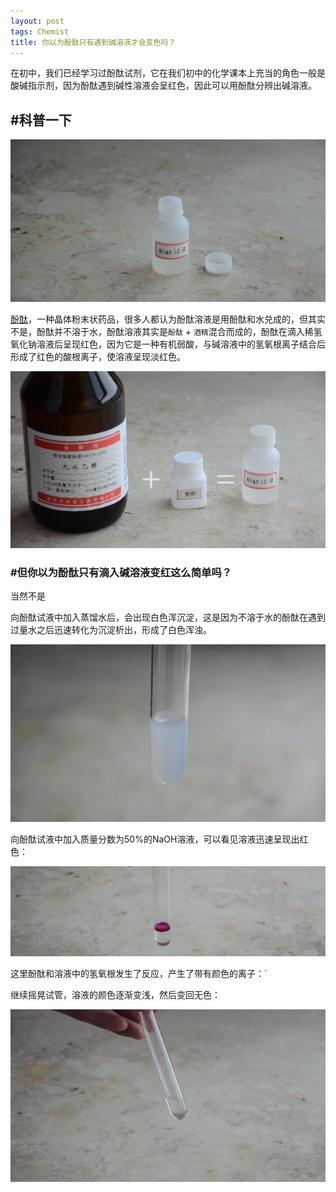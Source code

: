 ```yaml
---
layout: post
tags: Chemist
title: 你以为酚酞只有遇到碱溶液才会变色吗？
---
```

在初中，我们已经学习过酚酞试剂，它在我们初中的化学课本上充当的角色一般是酸碱指示剂，因为酚酞遇到碱性溶液会呈红色，因此可以用酚酞分辨出碱溶液。

## #科普一下

![酚酞.png][2]

[酚酞][1]，一种晶体粉末状药品，很多人都认为酚酞溶液是用酚酞和水兑成的，但其实不是，酚酞并不溶于水，酚酞溶液其实是`酚酞` + `酒精`混合而成的，酚酞在滴入稀氢氧化钠溶液后呈现红色，因为它是一种有机弱酸，与碱溶液中的氢氧根离子结合后形成了红色的酸根离子，使溶液呈现淡红色。

![酚酞和酒精.png][3]

### #但你以为酚酞只有滴入碱溶液变红这么简单吗？

当然不是

向酚酞试液中加入蒸馏水后，会出现白色浑沉淀，这是因为不溶于水的酚酞在遇到过量水之后迅速转化为沉淀析出，形成了白色浑浊。

![白色浑浊酚酞.png][4]

向酚酞试液中加入质量分数为50%的NaOH溶液，可以看见溶液迅速呈现出红色：

![浓氢氧化钠][12]

这里酚酞和溶液中的氢氧根发生了反应，产生了带有颜色的离子：`

继续摇晃试管，溶液的颜色逐渐变浅，然后变回无色：

![颜色消失][11]

[1]: https://wapbaike.baidu.com/item/%E9%85%9A%E9%85%9E/1596924-
[2]: /usrimg/2017-12-27-chemist-1.png
[3]: /usrimg/2017-12-27-chemist-2.png
[4]: /usrimg/2017-12-27-chemist-3.png
[5]: /usrimg/2017-12-27-chemist-4.png
[6]: /usrimg/2017-12-27-chemist-5.png
[7]: /usrimg/2017-12-27-chemist-6.png
[8]: /usrimg/2017-12-27-chemist-7.png
[9]: /usrimg/2017-12-27-chemist-8.png
[10]: /usrimg/2017-12-27-chemist-9.png
[11]: /usrimg/2017-12-27-chemist-10.png
[12]: /usrimg/2017-12-27-chemist-11.png
